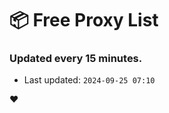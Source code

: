 # :package: Free Proxy List
### Updated every 15 minutes.

- Last updated: `2024-09-25 07:10`

:heart:
